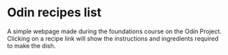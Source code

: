 # Odin recipes list

A simple webpage made during the foundations course on the Odin Project. Clicking on a recipe link will show the instructions and ingredients required to make the dish.
